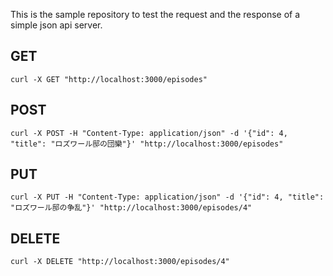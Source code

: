 This is the sample repository to test the request and the response of a simple json api server.   

## GET
`curl -X GET "http://localhost:3000/episodes"`

## POST
`curl -X POST -H "Content-Type: application/json" -d '{"id": 4, "title": "ロズワール邸の団欒"}' "http://localhost:3000/episodes"`

## PUT 
`curl -X PUT -H "Content-Type: application/json" -d '{"id": 4, "title": "ロズワール邸の争乱"}' "http://localhost:3000/episodes/4"`

## DELETE
`curl -X DELETE "http://localhost:3000/episodes/4"`